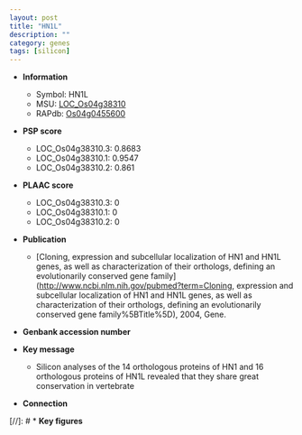 ```yaml
---
layout: post
title: "HN1L"
description: ""
category: genes
tags: [silicon]
---
```


* **Information**  
    + Symbol: HN1L  
    + MSU: [LOC_Os04g38310](http://rice.plantbiology.msu.edu/cgi-bin/ORF_infopage.cgi?orf=LOC_Os04g38310)  
    + RAPdb: [Os04g0455600](http://rapdb.dna.affrc.go.jp/viewer/gbrowse_details/irgsp1?name=Os04g0455600)  

* **PSP score**  
    + LOC_Os04g38310.3: 0.8683 
    + LOC_Os04g38310.1: 0.9547 
    + LOC_Os04g38310.2: 0.861 

* **PLAAC score**  
    + LOC_Os04g38310.3: 0 
    + LOC_Os04g38310.1: 0 
    + LOC_Os04g38310.2: 0 

* **Publication**  
    + [Cloning, expression and subcellular localization of HN1 and HN1L genes, as well as characterization of their orthologs, defining an evolutionarily conserved gene family](http://www.ncbi.nlm.nih.gov/pubmed?term=Cloning, expression and subcellular localization of HN1 and HN1L genes, as well as characterization of their orthologs, defining an evolutionarily conserved gene family%5BTitle%5D), 2004, Gene.

* **Genbank accession number**  

* **Key message**  
    + Silicon analyses of the 14 orthologous proteins of HN1 and 16 orthologous proteins of HN1L revealed that they share great conservation in vertebrate

* **Connection**  

[//]: # * **Key figures**  


